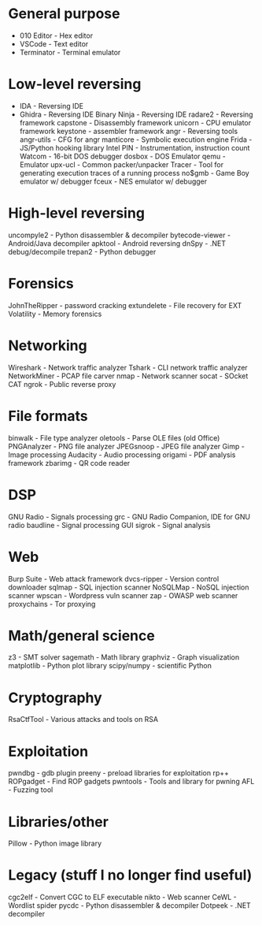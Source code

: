 # General purpose

- 010 Editor - Hex editor
- VSCode - Text editor
- Terminator - Terminal emulator


# Low-level reversing
- IDA - Reversing IDE
- Ghidra - Reversing IDE
Binary Ninja - Reversing IDE
radare2 - Reversing framework
capstone - Disassembly framework
unicorn - CPU emulator framework
keystone - assembler framework angr - Reversing tools
angr-utils - CFG for angr
manticore - Symbolic execution engine
Frida - JS/Python hooking library
Intel PIN - Instrumentation, instruction count
Watcom - 16-bit DOS debugger
dosbox - DOS Emulator
qemu - Emulator
upx-ucl - Common packer/unpacker
Tracer - Tool for generating execution traces of a running process
no$gmb - Game Boy emulator w/ debugger
fceux - NES emulator w/ debugger


# High-level reversing
uncompyle2 - Python disassembler & decompiler
bytecode-viewer - Android/Java decompiler
apktool - Android reversing
dnSpy - .NET debug/decompile
trepan2 - Python debugger


# Forensics
JohnTheRipper - password cracking
extundelete - File recovery for EXT
Volatility - Memory forensics

# Networking
Wireshark - Network traffic analyzer
Tshark - CLI network traffic analyzer
NetworkMiner - PCAP file carver
nmap - Network scanner
socat - SOcket CAT
ngrok - Public reverse proxy

# File formats
binwalk - File type analyzer
oletools - Parse OLE files (old Office)
PNGAnalyzer - PNG file analyzer
JPEGsnoop - JPEG file analyzer
Gimp - Image processing
Audacity - Audio processing
origami - PDF analysis framework
zbarimg - QR code reader

# DSP
GNU Radio - Signals processing
grc - GNU Radio Companion, IDE for GNU radio
baudline - Signal processing GUI
sigrok - Signal analysis


# Web
Burp Suite - Web attack framework
dvcs-ripper - Version control downloader
sqlmap - SQL injection scanner
NoSQLMap - NoSQL injection scanner
wpscan - Wordpress vuln scanner
zap - OWASP web scanner
proxychains - Tor proxying


# Math/general science
z3 - SMT solver
sagemath - Math library
graphviz - Graph visualization
matplotlib - Python plot library
scipy/numpy - scientific Python

# Cryptography
RsaCtfTool - Various attacks and tools on RSA

# Exploitation
pwndbg - gdb plugin
preeny - preload libraries for exploitation
rp++
ROPgadget - Find ROP gadgets
pwntools - Tools and library for pwning
AFL - Fuzzing tool

# Libraries/other
Pillow - Python image library


# Legacy (stuff I no longer find useful)
cgc2elf - Convert CGC to ELF executable
nikto - Web scanner
CeWL - Wordlist spider
pycdc - Python disassembler & decompiler
Dotpeek - .NET decompiler
